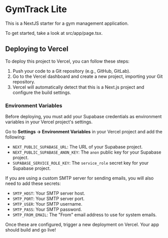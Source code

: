 # GymTrack Lite

This is a NextJS starter for a gym management application.

To get started, take a look at src/app/page.tsx.

## Deploying to Vercel

To deploy this project to Vercel, you can follow these steps:

1.  Push your code to a Git repository (e.g., GitHub, GitLab).
2.  Go to the Vercel dashboard and create a new project, importing your Git repository.
3.  Vercel will automatically detect that this is a Next.js project and configure the build settings.

### Environment Variables

Before deploying, you must add your Supabase credentials as environment variables in your Vercel project's settings.

Go to **Settings -> Environment Variables** in your Vercel project and add the following:

-   `NEXT_PUBLIC_SUPABASE_URL`: The URL of your Supabase project.
-   `NEXT_PUBLIC_SUPABASE_ANON_KEY`: The `anon` public key for your Supabase project.
-   `SUPABASE_SERVICE_ROLE_KEY`: The `service_role` secret key for your Supabase project.

If you are using a custom SMTP server for sending emails, you will also need to add these secrets:

-   `SMTP_HOST`: Your SMTP server host.
-   `SMTP_PORT`: Your SMTP server port.
-   `SMTP_USER`: Your SMTP username.
-   `SMTP_PASS`: Your SMTP password.
-   `SMTP_FROM_EMAIL`: The "From" email address to use for system emails.

Once these are configured, trigger a new deployment on Vercel. Your app should build and go live!
